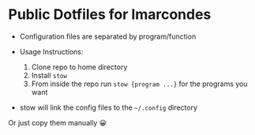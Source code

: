 # Public Dotfiles for lmarcondes

- Configuration files are separated by program/function

- Usage Instructions:
  1. Clone repo to home directory
  2. Install `stow`
  3. From inside the repo run `stow {program ...}` for the programs you want

- stow will link the config files to the `~/.config` directory

Or just copy them manually 😀
